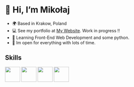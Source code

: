 # 👋 Hi, I’m Mikołaj
- 🌍 Based in Krakow, Poland
- 💻 See my portfolio at [My Website](#). Work in progress !!
- 🧠 Learning Front-End Web Development and some python.
- 👻 Im open for everything with lots of time.
## Skills
<div>
<img src="https://raw.githubusercontent.com/danielcranney/readme-generator/main/public/icons/skills/html5-colored.svg" width="50px">
<img src="https://raw.githubusercontent.com/danielcranney/readme-generator/main/public/icons/skills/css3-colored.svg" width="50px">
<img src="https://upload.wikimedia.org/wikipedia/commons/9/99/Unofficial_JavaScript_logo_2.svg" width="50px">
<img src="https://raw.githubusercontent.com/danielcranney/readme-generator/main/public/icons/skills/python-colored.svg" width="50px">
</div>
<!---
ooh-boon-too/ooh-boon-too is a ✨ special ✨ repository because its `README.md` (this file) appears on your GitHub profile.
You can click the Preview link to take a look at your changes.
--->
